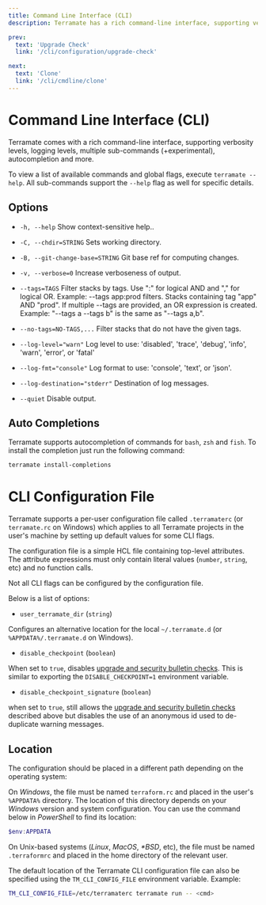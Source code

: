 ```yaml
---
title: Command Line Interface (CLI)
description: Terramate has a rich command-line interface, supporting verbosity levels, logging levels, multiple sub-commands, autocompletion and more.

prev:
  text: 'Upgrade Check'
  link: '/cli/configuration/upgrade-check'

next:
  text: 'Clone'
  link: '/cli/cmdline/clone'
---
```


# Command Line Interface (CLI)

Terramate comes with a rich command-line interface, supporting verbosity
levels, logging levels, multiple sub-commands (+experimental), autocompletion
and more.

To view a list of available commands and global flags, execute `terramate --help`.
All sub-commands support the `--help` flag as well for specific details.

## Options

- `-h, --help`                         Show context-sensitive help..
- `-C, --chdir=STRING`                 Sets working directory.
- `-B, --git-change-base=STRING`       Git base ref for computing changes.
- `-v, --verbose=0`                    Increase verboseness of output.

- `--tags=TAGS`                        Filter stacks by tags. Use ":" for logical AND and "," for logical OR. Example: --tags app:prod filters. Stacks containing tag "app" AND "prod". If multiple --tags are provided, an OR expression is created. Example: "--tags a --tags b" is the same as "--tags a,b".
- `--no-tags=NO-TAGS,...`              Filter stacks that do not have the given tags.

- `--log-level="warn"`                 Log level to use: 'disabled', 'trace', 'debug', 'info', 'warn', 'error', or 'fatal'
- `--log-fmt="console"`                Log format to use: 'console', 'text', or 'json'.
- `--log-destination="stderr"`         Destination of log messages.
- `--quiet`                            Disable output.

<!-- - `--disable-check-git-untracked`      Disable git check for untracked files. -->
<!-- - `--disable-check-git-uncommitted`    Disable git check for uncommitted files. -->
<!-- - `--disable-checkpoint`               Disable checkpoint checks for updates. -->
<!-- - `--disable-checkpoint-signature`     Disable checkpoint signature. -->

## Auto Completions

Terramate supports autocompletion of commands for `bash`, `zsh` and `fish`. To
install the completion just run the following command:

```bash
terramate install-completions
```

# CLI Configuration File

Terramate supports a per-user configuration file called `.terramaterc` (or
`terramate.rc` on Windows) which applies to all Terramate projects in the user's
machine by setting up default values for some CLI flags.

The configuration file is a simple HCL file containing top-level attributes.
The attribute expressions must only contain literal values (`number`, `string`,
etc) and no function calls.

Not all CLI flags can be configured by the configuration file.

Below is a list of options:

- `user_terramate_dir` (`string`)

Configures an alternative location for the local `~/.terramate.d` (or `%APPDATA%/.terramate.d`
on Windows).

- `disable_checkpoint` (`boolean`)

When set to `true`, disables [upgrade and security bulletin checks](../configuration/upgrade-check.md). This is similar to exporting the `DISABLE_CHECKPOINT=1` environment variable.

- `disable_checkpoint_signature` (`boolean`)

 when set to `true`, still allows the [upgrade and security bulletin checks](../configuration/upgrade-check.md)
 described above but disables the use of an anonymous id used to de-duplicate warning messages.

## Location

The configuration should be placed in a different path depending on the operating
system:

On _Windows_, the file must be named `terraform.rc` and placed in the user's
`%APPDATA%` directory. The location of this directory depends on your _Windows_
version and system configuration. You can use the command below in _PowerShell_ to
find its location:

```PowerShell
$env:APPDATA
```

On Unix-based systems (_Linux_, _MacOS_, _*BSD_, etc), the file must be named
`.terraformrc` and placed in the home directory of the relevant user.

The default location of the Terramate CLI configuration file can also be specified
using the `TM_CLI_CONFIG_FILE` environment variable.
Example:

```bash
TM_CLI_CONFIG_FILE=/etc/terramaterc terramate run -- <cmd>
```
